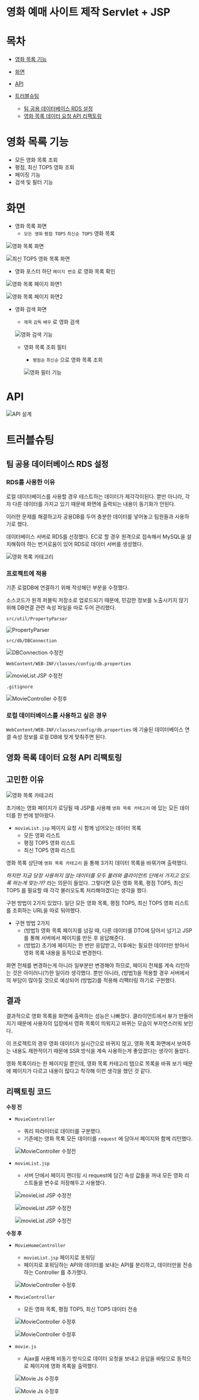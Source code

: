 # 영화 예매 사이트 제작 Servlet + JSP

# 목차

- [영화 목록 기능](#영화-목록-기능)

- [화면](#화면)

- [API](#API)

- [트러블슈팅](#트러블슈팅)

  - [팀 공용 데이터베이스 RDS 설정](#팀-공용-데이터베이스-RDS-설정)
  - [영화 목록 데이터 요청 API 리팩토링](#영화-목록-데이터-요청-API-리팩토링)

# 영화 목록 기능

- 모든 영화 목록 조회
- 평점, 최신 TOP5 영화 조회
- 페이징 기능
- 검색 및 필터 기능

# 화면

- 영화 목록 화면
    - `모든 영화` `평점 TOP5` `최신순 TOP5` 영화 목록

![영화 목록 화면](readme-images/1-movie-list-main.png)

![최신 TOP5 영화 목록 화면](readme-images/2-movie-list-latest-top5.png)

- 영화 포스터 하단 `페이지 번호` 로 영화 목록 확인

![영화 목록 페이지 화면1](readme-images/3-movie-list-page1.png)

![영화 목록 페이지 화면2](readme-images/4-movie-list-page2.png)

- 영화 검색 화면
    - `제목` `감독` `배우` 로 영화 검색
    
    ![영화 검색 기능](readme-images/5-movie-list-search.png)
    
  - 영화 목록 조회 필터
      - `평점순` `최신순` 으로 영화 목록 조회

    ![영화 필터 기능](readme-images/6-0-movie-list-filter.png)

# API

![API 설계](readme-images/6-1-api-table.png)

# 트러블슈팅

## 팀 공용 데이터베이스 RDS 설정

### RDS를 사용한 이유

로컬 데이터베이스를 사용할 경우 테스트하는 데이터가 제각각이된다. 뿐만 아니라, 각자 다른 데이터를 가지고 있기 때문에 화면에 출력되는 내용이 동기화가 안된다.

이러한 문제를 해결하고자 공용DB를 두어 충분한 데이터를 넣어놓고 팀원들과 사용하기로 했다.

데이터베이스 서버로 RDS를 선정했다. EC로 할 경우 원격으로 접속해서 MySQL을 설치해줘야 하는 번거로움이 있어 RDS로 데이터 서버를 생성했다.

![영화 목록 카테고리](readme-images/7-movie-list-main-category.png)

### 프로젝트에 적용

기존 로컬DB에 연결하기 위해 작성해던 부분을 수정했다.

소스코드가 원격 퍼블릭 저장소로 업로드되기 때문에, 민감한 정보를 노출시키지 않기 위해 DB연결 관련 속성 파일을 따로 두어 관리했다.

`src/util/PropertyParser`

![PropertyParser](readme-images/db-parser.png)

`src/db/DBConnection`

![DBConnection 수정전](readme-images/db-connection-after.png)

`WebContent/WEB-INF/classes/config/db.properties`

![movieList JSP 수정전](readme-images/db-properties.png)

`.gitignore`

![MovieController 수정후](readme-images/db-gitignore.png)

### 로컬 데이터베이스를 사용하고 싶은 경우

`WebContent/WEB-INF/classes/config/db.properties` 에 기술된 데이터베이스 연결 속성 정보를 로컬 DB에 맞게 맞춰주면 된다.

## 영화 목록 데이터 요청 API 리팩토링

## 고민한 이유

![영화 목록 카테고리](readme-images/7-movie-list-main-category.png)

초기에는 영화 페이지가 로딩될 때 JSP를 사용해 `영화 목록 카테고리` 에 있는 모든 데이터를 한 번에 받아왔다.

- `movieList.jsp` 페이지 요청 시 함께 넘어오는 데이터 목록
    - 모든 영화 리스트
    - 평점 TOP5 영화 리스트
    - 최신 TOP5 영화 리스트

영화 목록 상단에 `영화 목록 카테고리` 을 통해 3가지 데이터 목록을 바꿔가며 출력했다. 

*하지만 지금 당장 사용하지 않는 데이터를 모두 불러와 클라이언트 단에서 가지고 있도록 하는게 맞는가?* 라는 의문이 들었다. 그렇다면 모든 영화 목록, 평점 TOP5, 최신 TOP5 를 필요할 때 각각 불러오도록 처리해야겠다는 생각을 했다.

구현 방법이 2가지 있었다. 일단 모든 영화 목록, 평점 TOP5, 최신 TOP5 영화 리스트를 조회하는 URL을 따로 둬야했다.

- 구현 방법 2가지
    - (방법1) 영화 목록 페이지를 넘길 때, 다른 데이터를 DTO에 담아서 넘기고 JSP를 통해 서버에서 페이지를 만든 후 응답해준다.
    - (방법2) 초기에 페이지는 한 번만 응답받고, 이후에는 필요한 데이터만 받아서 영화 목록 내용을 동적으로 변경한다.

화면 전체를 변경하는게 아니라 일부분만 변경해야 하므로, 페이지 전체를 계속 리턴하는 것은 아이러니(?)한 일이라 생각했다. 뿐만 아니라, (방법1)을 적용할 경우 서버에서의 부담이 많아질 것으로 예상되어 (방법2)를 적용해 리팩터링 하기로 구현했다.

## 결과

결과적으로 영화 목록을 화면에 출력하는 성능은 나빠졌다. 클라이언트에서 뷰가 만들어지기 때문에 사용자의 입장에서 영화 목록이 띄워지고 바뀌는 모습이 부자연스러워 보인다. 

이 프로젝트의 경우 영화 데이터가 실시간으로 바뀌지 않고, 영화 목록 화면에서 보여주는 내용도 제한적이기 때문에 SSR 방식을 계속 사용하는게 좋았겠다는 생각이 들었다. 

영화 목록이라는 한 페이지일 뿐인데, 영화 목록 카테고리 탭으로 목록을 바꿔 보기 때문에 페이지가 다르고 내용이 많다고 착각해 이런 생각을 했던 것 같다.

## 리팩토링 코드

**수정 전**

- `MovieController`
    - 쿼리 파라미터로 데이터를 구분했다.
    - 기존에는 영화 목록 모든 데이터를 `request` 에 담아서 페이지와 함께 리턴했다.

    ![MovieController 수정전](readme-images/8-before-movie-controller1.png)

- `movieList.jsp`
     - 서버 단에서 페이지 렌더링 시 request에 담긴 속성 값들을 꺼내 모든 영화 리스트들을 변수로 저장해두고 사용했다.

     ![movieList JSP 수정전](readme-images/9-before-movie-list-jsp1.png)

     ![movieList JSP 수정전](readme-images/10-before-movie-list-jsp2.png)

     ![movieList JSP 수정전](readme-images/11-before-movie-list-jsp3.png)


**수정 후**

- `MovieHomeController`
    - `movieList.jsp` 페이지로 포워딩
    - 페이지로 포워딩하는 API와 데이터를 보내는 API를 분리하고, 데이터만을 전송하는 Controller 를 추가했다.

    ![MovieController 수정후](readme-images/12-after-movie-controller1.png)
    
- `MovieController`
    - 모든 영화 목록, 평점 TOP5, 최신 TOP5 데이터 전송

    ![MovieController 수정후](readme-images/13-after-movie-controller2.png)

    ![MovieController 수정후](readme-images/14-after-movie-controller3.png)
     
- `movie.js`
    - Ajax를 사용해 비동기 방식으로 데이터 요청을 보내고 응답을 바탕으로 동적으로 페이지에 영화 목록을 출력했다.

    ![Movie Js 수정후](readme-images/15-after-movie-list-js1.png)
    
    ![Movie Js 수정후](readme-images/16-after-movie-list-js2.png)

